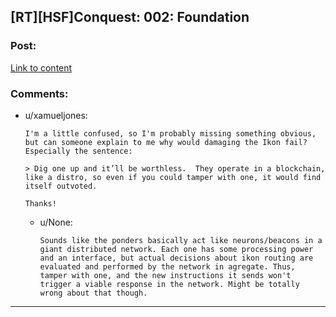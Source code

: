## [RT][HSF]Conquest: 002: Foundation

### Post:

[Link to content](http://www.anarchyishyperbole.com/2016/07/conquest-002-foundation.html)

### Comments:

- u/xamueljones:
  ```
  I'm a little confused, so I'm probably missing something obvious, but can someone explain to me why would damaging the Ikon fail? Especially the sentence:

  > Dig one up and it’ll be worthless.  They operate in a blockchain, like a distro, so even if you could tamper with one, it would find itself outvoted.

  Thanks!
  ```

  - u/None:
    ```
    Sounds like the ponders basically act like neurons/beacons in a giant distributed network. Each one has some processing power and an interface, but actual decisions about ikon routing are evaluated and performed by the network in agregate. Thus, tamper with one, and the new instructions it sends won't trigger a viable response in the network. Might be totally wrong about that though.
    ```

---

